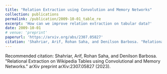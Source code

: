 ```yaml
---
title: "Relation Extraction using Convolution and Memory Networks"
collection: publications
permalink: /publication/2009-10-01_table_re
excerpt: 'How can we improve relation extraction on tabular data?'
date: 2009-10-01
# venue: 'preprint'
paperurl: 'https://arxiv.org/abs/2307.05827'
citation: 'Shahriar, Arif, Rohan Saha, and Denilson Barbosa. "Relational Extraction on Wikipedia Tables using Convolutional and Memory Networks." arXiv preprint arXiv:2307.05827 (2023).'
---
```


<!-- [Download paper here](http://academicpages.github.io/files/paper1.pdf) -->

Recommended citation: Shahriar, Arif, Rohan Saha, and Denilson Barbosa. "Relational Extraction on Wikipedia Tables using Convolutional and Memory Networks." arXiv preprint arXiv:2307.05827 (2023).